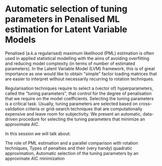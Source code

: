 # Automatic selection of tuning parameters in Penalised ML estimation for Latent Variable Models

Penalised (a.k.a regularised) maximum likelihood (PML) estimation is often used in applied statistical modelling with the aims of avoiding overfitting and reducing model complexity (in terms of number of estimated parameters). In the Latent Variable Model (LVM) framework, this is of great importance as one would like to obtain "simple" factor loading matrices that are easier to interpret without necessarily recurring to rotation techniques.

Regularisation techniques require to select a (vector of) hyperparameters, called the "tuning parameters", that control for the degree of penalisation that we require on the model coefficients. Selecting the tuning parameters is a critical task. Usually, tuning parameters are selected based on cross-validation criteria or grid-search techniques that are computationally expensive and leave room for subjectivity. We present an automatic, data-driven procedure for selecting the tuning parameters that minimize an approximate AIC.

In this session we will talk about:

The role of PML estimation and a parallel comparison with rotation techniques,
Types of penalties and their (very handy) quadratic approximation,
Automatic selection of the tuning parameters by an approximate AIC minimization
